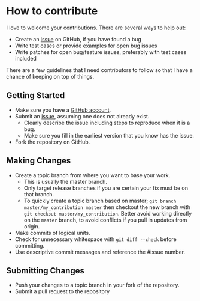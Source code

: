 # How to contribute

I love to welcome your contributions. There are several ways to help out:

*   Create an [issue](https://github.com/CarbonPackages/Carbon.Frontend/issues) on GitHub, if you have found a bug
*   Write test cases or provide examples for open bug issues
*   Write patches for open bug/feature issues, preferably with test cases included

There are a few guidelines that I need contributors to follow so that I have a
chance of keeping on top of things.

## Getting Started

*   Make sure you have a [GitHub account](https://github.com/signup/free).
*   Submit an [issue](https://github.com/CarbonPackages/Carbon.Frontend/issues), assuming one does not already exist.
    *   Clearly describe the issue including steps to reproduce when it is a bug.
    *   Make sure you fill in the earliest version that you know has the issue.
*   Fork the repository on GitHub.

## Making Changes

*   Create a topic branch from where you want to base your work.
    *   This is usually the master branch.
    *   Only target release branches if you are certain your fix must be on that
        branch.
    *   To quickly create a topic branch based on master; `git branch master/my_contribution master` then checkout the new branch with `git checkout master/my_contribution`. Better avoid working directly on the
        `master` branch, to avoid conflicts if you pull in updates from origin.
*   Make commits of logical units.
*   Check for unnecessary whitespace with `git diff --check` before committing.
*   Use descriptive commit messages and reference the #issue number.

## Submitting Changes

*   Push your changes to a topic branch in your fork of the repository.
*   Submit a pull request to the repository
